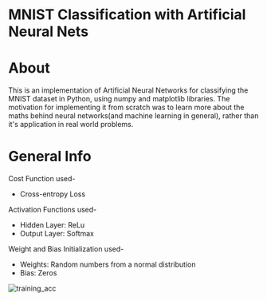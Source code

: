 # MNIST Classification with Artificial Neural Nets

# About

This is an implementation of Artificial Neural Networks for classifying the MNIST dataset in Python, using numpy and matplotlib libraries. 
The motivation for implementing it from scratch was to learn more about the maths behind neural networks(and machine learning in general),
rather than it's application in real world problems.

# General Info

Cost Function used-
* Cross-entropy Loss

Activation Functions used-
* Hidden Layer: ReLu
* Output Layer: Softmax

Weight and Bias Initialization used-
* Weights: Random numbers from a normal distribution 
* Bias: Zeros

![training_acc](https://user-images.githubusercontent.com/60123966/88475537-61986f00-cf4e-11ea-816a-2e05294491e1.JPG)
